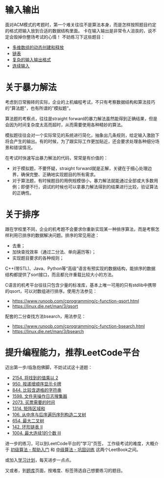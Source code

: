# 输入输出
面对ACM模式的考题时，第一个难关往往不是算法本身，而是怎样按照题目约定的格式把输入放到合适的数据结构里面。
卡在输入输出是非常令人沮丧的，说不定会毁掉你整场考试的心情！
不妨练习下这些题目：
- [多维数组的动态创建和释放](https://www.nowcoder.com/practice/2f8c17bec47e416897ce4b9aa560b7f4?tpId=37&tqId=21306&rp=1&ru=/exam/oj/ta&qru=/exam/oj/ta&sourceUrl=%2Fexam%2Foj%2Fta%3Fpage%3D2%26pageSize%3D50%26search%3D%26tpId%3D37%26type%3D37&difficulty=undefined&judgeStatus=undefined&tags=&title=)
- [链表](https://www.nowcoder.com/practice/54404a78aec1435a81150f15f899417d?tpId=37&tqId=21274&rp=1&ru=/exam/oj/ta&qru=/exam/oj/ta&sourceUrl=%2Fexam%2Foj%2Fta%3Fpage%3D1%26pageSize%3D50%26search%3D%26tpId%3D37%26type%3D37&difficulty=undefined&judgeStatus=undefined&tags=&title=)
- [复杂的输入输出格式](https://www.nowcoder.com/practice/9a763ed59c7243bd8ab706b2da52b7fd?tpId=37&tqId=21248&rp=1&ru=/exam/oj/ta&qru=/exam/oj/ta&sourceUrl=%2Fexam%2Foj%2Fta%3Fpage%3D1%26pageSize%3D50%26search%3D%26tpId%3D37%26type%3D37&difficulty=undefined&judgeStatus=undefined&tags=&title=)
- [连续输入](https://www.nowcoder.com/practice/64f6f222499c4c94b338e588592b6a62?tpId=37&tqId=21328&rp=1&ru=/exam/oj/ta&qru=/exam/oj/ta&sourceUrl=%2Fexam%2Foj%2Fta%3Fpage%3D2%26pageSize%3D50%26search%3D%26tpId%3D37%26type%3D37&difficulty=undefined&judgeStatus=undefined&tags=&title=)
<!-- 缺少树的输入 -->
<!-- 缺少图的输入 -->


# 关于暴力解法
考虑到日常搬砖的实际，企业的上机编程考试，不只有考察数据结构和算法技巧的"算法题"，也有所谓的"模拟题"。

算法题的考察点，往往是straight forward的暴力解法虽然能得到正确结果，但是会因为时间复杂度太高而超时，从而需要使用各种精妙的算法。

模拟题往往会对一个实际常见的系统进行简化，抽象出几条规则，给定输入激励下将会产生的输出。有的时候，为了跟实际工作更加贴近，还会要求处理各种细分场景和错误情况。

在考试时快速写出暴力解法的代码，常常是有价值的：
- 对于模拟题，不要怀疑，straight forward就是正解，关键在于细心处理边界，确保完整、正确地实现题目的所有需求。
- 对于算法题，有时候题目的用例规模很小，暴力解法就能通过全部或大多数用例；即便不行，调试的时候也可以拿暴力解法得到的结果进行比较，验证算法的正确性。


# 关于排序
跟在学校里不同，企业的机考题不会要求你重新实现某一种排序算法，而是考察怎样利用已排序的数据解决问题。排序的常见用途：
- 去重；
- 加快查找效率（通过二分法、单向遍历等）；
- 实现题目要求的各种规则；

C++(带STL)、Java、Python等“高级”语言有预实现的数据结构，能排序的数据结构都提供了sort接口，而且都允许重载比较大小的方法。

C语言的机考平台往往只包含少量的标准库，基本上唯一可用的只有stdlib中携带的qsort，可以对数组进行排序。使用方法参见：
- https://www.runoob.com/cprogramming/c-function-qsort.html
- https://linux.die.net/man/3/qsort

配套的二分查找方法bsearch，用法参见：
- https://www.runoob.com/cprogramming/c-function-bsearch.html
- https://linux.die.net/man/3/bsearch

# 提升编程能力，推荐LeetCode平台
迈出第一步/临急抱佛脚，不妨试试这十道题：
- [2154. 将找到的值乘以 2](https://leetcode.cn/problems/keep-multiplying-found-values-by-two/)
- [950. 按递增顺序显示卡牌](https://leetcode.cn/problems/reveal-cards-in-increasing-order/)
- [844. 比较含退格的字符串](https://leetcode.cn/problems/backspace-string-compare/)
- [1598. 文件夹操作日志搜集器](https://leetcode.cn/problems/crawler-log-folder/)
- [2073. 买票需要的时间](https://leetcode.cn/problems/time-needed-to-buy-tickets/)
- [1314. 矩阵区域和](https://leetcode.cn/problems/matrix-block-sum/)
- [106. 从中序与后序遍历序列构造二叉树](https://leetcode.cn/problems/construct-binary-tree-from-inorder-and-postorder-traversal/)
- [654. 最大二叉树](https://leetcode.cn/problems/maximum-binary-tree/)
- [142. 环形链表 II](https://leetcode.cn/problems/linked-list-cycle-ii/)
- [1004. 最大连续1的个数 III](https://leetcode.cn/problems/max-consecutive-ones-iii/)

进一步的练习，可以到LeetCode平台的"学习"页签，
工作级考试的难度，大概介于 [初级算法 - 帮助入门](https://leetcode.cn/leetbook/read/top-interview-questions-easy) 和
[中级算法 - 巩固训练](https://leetcode.cn/leetbook/detail/top-interview-questions-medium) 这两个LeetBook之间。

或加入[学习计划](https://leetcode.cn/study-plan)，每天进步一点点。

又或者，到[题库](https://leetcode.cn/problemset/all)页面，按难度、标签筛选自己想要练习的题目。
